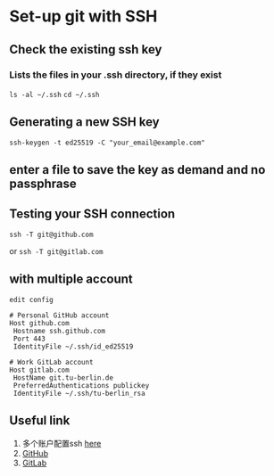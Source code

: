 # Set-up git with SSH
## Check the existing ssh key
### Lists the files in your .ssh directory, if they exist
  `ls -al ~/.ssh`
  `cd ~/.ssh`
## Generating a new SSH key
 `ssh-keygen -t ed25519 -C "your_email@example.com"`
 
## enter a file to save the key as demand and no passphrase
## Testing your SSH connection
 `ssh -T git@github.com`
 
 or `ssh -T git@gitlab.com`

## with multiple account
`
edit config 
`

```
# Personal GitHub account
Host github.com
 Hostname ssh.github.com
 Port 443
 IdentityFile ~/.ssh/id_ed25519

# Work GitLab account
Host gitlab.com
 HostName git.tu-berlin.de
 PreferredAuthentications publickey
 IdentityFile ~/.ssh/tu-berlin_rsa
```

## Useful link
1. 多个账户配置ssh [here][1]
2.  [GitHub][2]
3.  [GitLab][3]

[1]: https://www.jianshu.com/p/756dc956f693
[2]: https://docs.github.com/en/authentication/connecting-to-github-with-ssh/about-ssh
[3]: https://docs.gitlab.com/ee/user/ssh.html

 
